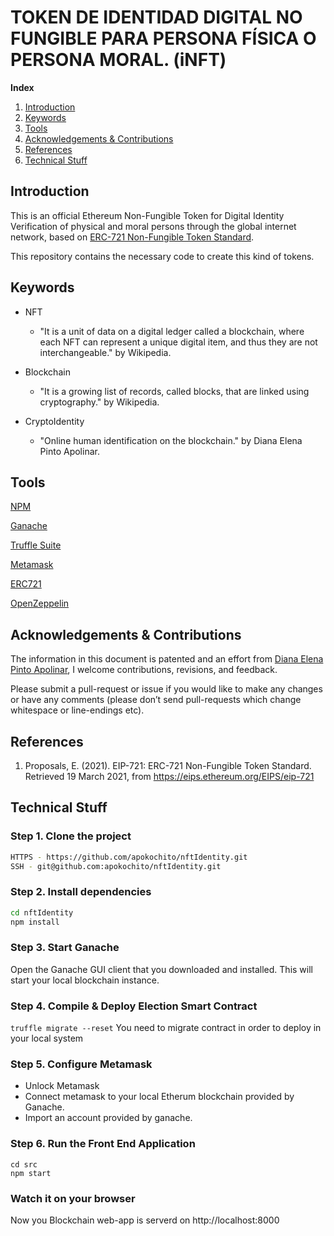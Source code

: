 # TOKEN DE IDENTIDAD DIGITAL NO FUNGIBLE PARA PERSONA FÍSICA O PERSONA MORAL. (iNFT)

**Index**   
1. [Introduction](#introduction)
2. [Keywords](#keywords)
3. [Tools](#tools)
4. [Acknowledgements & Contributions](#acknowledgements)
5. [References](#references)
6. [Technical Stuff](#technical)

## Introduction<a name="introduction"></a>

This is an official Ethereum Non-Fungible Token for Digital Identity Verification of physical and moral persons through the global internet network, based on [ERC-721 Non-Fungible Token Standard](https://eips.ethereum.org/EIPS/eip-721).

This repository contains the necessary code to create this kind of tokens.

## Keywords<a name="keywords"></a>

- NFT
	- "It is a unit of data on a digital ledger called a blockchain, where each NFT can represent a unique digital item, and thus they are not interchangeable." by Wikipedia.

- Blockchain
	- "It is a growing list of records, called blocks, that are linked using cryptography." by Wikipedia.

- CryptoIdentity
	- "Online human identification on the blockchain." by Diana Elena Pinto Apolinar.

## Tools<a name="tools"></a>

[NPM](https://nodejs.org)

[Ganache](https://www.trufflesuite.com/docs/ganache/quickstart)

[Truffle Suite](https://www.trufflesuite.com)

[Metamask](https://metamask.io)

[ERC721](http://erc721.org)

[OpenZeppelin](https://github.com/OpenZeppelin/openzeppelin-contracts)

## Acknowledgements & Contributions<a name="acknowledgements"></a>

The information in this document is patented and an effort from [Diana Elena Pinto Apolinar](https://www.apokochito.dev), I welcome contributions, revisions, and feedback.

Please submit a pull-request or issue if you would like to make any changes or have any comments (please don’t send pull-requests which change whitespace or line-endings etc).

## References<a name="references"></a>

1. Proposals, E. (2021). EIP-721: ERC-721 Non-Fungible Token Standard. Retrieved 19 March 2021, from https://eips.ethereum.org/EIPS/eip-721

## Technical Stuff<a name="technical"></a>

### Step 1. Clone the project
```bash
HTTPS - https://github.com/apokochito/nftIdentity.git
SSH - git@github.com:apokochito/nftIdentity.git
```

### Step 2. Install dependencies
```bash
cd nftIdentity
npm install
```

### Step 3. Start Ganache
Open the Ganache GUI client that you downloaded and installed. This will start your local blockchain instance.

### Step 4. Compile & Deploy Election Smart Contract
```truffle migrate --reset``` You need to migrate contract in order to deploy in your local system

### Step 5. Configure Metamask
- Unlock Metamask <br/>
- Connect metamask to your local Etherum blockchain provided by Ganache.<br/>
- Import an account provided by ganache.<br/>

### Step 6. Run the Front End Application
```
cd src
npm start
```

### Watch it on your browser
Now you Blockchain web-app is serverd on http://localhost:8000
